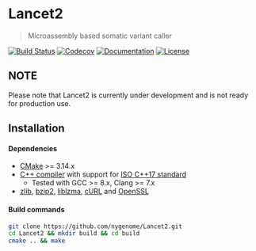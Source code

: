 # Lancet2
> Microassembly based somatic variant caller

[![Build Status](https://img.shields.io/travis/com/omicsnut/v2_lancet/master.svg?label=Linux/MacOS&style=flat)](https://travis-ci.com/omicsnut/v2_lancet)
[![Codecov](https://codecov.io/gh/omicsnut/v2_lancet/branch/master/graph/badge.svg)](https://codecov.io/gh/omicsnut/v2_lancet)
[![Documentation](https://img.shields.io/badge/Documentation-latest-blue.svg?label=API%20docs&style=flat)](https://nygenome.github.io/Lancet2)
[![License](https://img.shields.io/badge/License-BSD%203--Clause-blue.svg)](https://opensource.org/licenses/BSD-3-Clause)

## **NOTE**
Please note that Lancet2 is currently under development and is not ready for production use. 

## Installation
#### Dependencies
* [CMake](https://cmake.org/download/) >= 3.14.x
* [C++ compiler](https://en.cppreference.com/w/cpp/compiler_support#C.2B.2B17_features) with support for [ISO C++17 standard](https://en.cppreference.com/w/cpp/17)
    - Tested with GCC >= 8.x, Clang >= 7.x
* [zlib](https://github.com/madler/zlib), [bzip2](https://github.com/enthought/bzip2-1.0.6), [liblzma](https://tukaani.org/xz/), [cURL](https://curl.haxx.se) and [OpenSSL](https://www.openssl.org)

#### Build commands
```bash
git clone https://github.com/nygenome/Lancet2.git
cd Lancet2 && mkdir build && cd build
cmake .. && make
```
